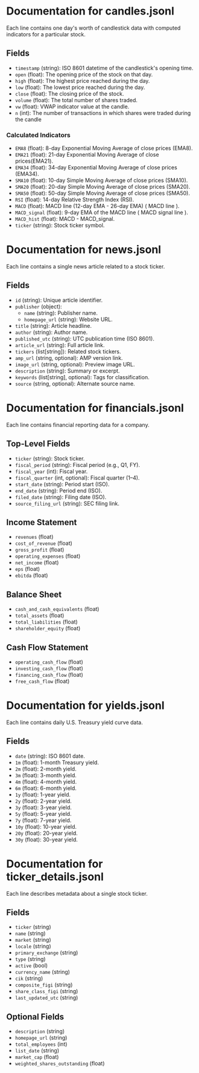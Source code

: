 # Documentation for candles.jsonl

Each line contains one day's worth of candlestick data with computed indicators for a particular stock.

## Fields

- `timestamp` (string): ISO 8601 datetime of the candlestick's opening time.
- `open` (float): The opening price of the stock on that day.
- `high` (float): The highest price reached during the day.
- `low` (float): The lowest price reached during the day.
- `close` (float): The closing price of the stock.
- `volume` (float): The total number of shares traded.
- `vw` (float): VWAP indicator value at the candle.
- `n` (int): The number of transactions in which shares were traded during the candle

### Calculated Indicators

- `EMA8` (float): 8-day Exponential Moving Average of close prices (EMA8).
- `EMA21` (float): 21-day Exponential Moving Average of close prices(EMA21).
- `EMA34` (float): 34-day Exponential Moving Average of close prices (EMA34).
- `SMA10` (float): 10-day Simple Moving Average of close prices (SMA10).
- `SMA20` (float): 20-day Simple Moving Average of close prices (SMA20).
- `SMA50` (float): 50-day Simple Moving Average of close prices (SMA50).
- `RSI` (float): 14-day Relative Strength Index (RSI).
- `MACD` (float): MACD line (12-day EMA - 26-day EMA) ( MACD line ).
- `MACD_signal` (float): 9-day EMA of the MACD line ( MACD signal line ).
- `MACD_hist` (float): MACD - MACD_signal.
- `ticker` (string): Stock ticker symbol.


# Documentation for news.jsonl

Each line contains a single news article related to a stock ticker.

## Fields

- `id` (string): Unique article identifier.
- `publisher` (object):
  - `name` (string): Publisher name.
  - `homepage_url` (string): Website URL.
- `title` (string): Article headline.
- `author` (string): Author name.
- `published_utc` (string): UTC publication time (ISO 8601).
- `article_url` (string): Full article link.
- `tickers` (list[string]): Related stock tickers.
- `amp_url` (string, optional): AMP version link.
- `image_url` (string, optional): Preview image URL.
- `description` (string): Summary or excerpt.
- `keywords` (list[string], optional): Tags for classification.
- `source` (string, optional): Alternate source name.


# Documentation for financials.jsonl

Each line contains financial reporting data for a company.

## Top-Level Fields

- `ticker` (string): Stock ticker.
- `fiscal_period` (string): Fiscal period (e.g., Q1, FY).
- `fiscal_year` (int): Fiscal year.
- `fiscal_quarter` (int, optional): Fiscal quarter (1–4).
- `start_date` (string): Period start (ISO).
- `end_date` (string): Period end (ISO).
- `filed_date` (string): Filing date (ISO).
- `source_filing_url` (string): SEC filing link.

## Income Statement

- `revenues` (float)
- `cost_of_revenue` (float)
- `gross_profit` (float)
- `operating_expenses` (float)
- `net_income` (float)
- `eps` (float)
- `ebitda` (float)

## Balance Sheet

- `cash_and_cash_equivalents` (float)
- `total_assets` (float)
- `total_liabilities` (float)
- `shareholder_equity` (float)

## Cash Flow Statement

- `operating_cash_flow` (float)
- `investing_cash_flow` (float)
- `financing_cash_flow` (float)
- `free_cash_flow` (float)


# Documentation for yields.jsonl

Each line contains daily U.S. Treasury yield curve data.

## Fields

- `date` (string): ISO 8601 date.
- `1m` (float): 1-month Treasury yield.
- `2m` (float): 2-month yield.
- `3m` (float): 3-month yield.
- `4m` (float): 4-month yield.
- `6m` (float): 6-month yield.
- `1y` (float): 1-year yield.
- `2y` (float): 2-year yield.
- `3y` (float): 3-year yield.
- `5y` (float): 5-year yield.
- `7y` (float): 7-year yield.
- `10y` (float): 10-year yield.
- `20y` (float): 20-year yield.
- `30y` (float): 30-year yield.


# Documentation for ticker_details.jsonl

Each line describes metadata about a single stock ticker.

## Fields

- `ticker` (string)
- `name` (string)
- `market` (string)
- `locale` (string)
- `primary_exchange` (string)
- `type` (string)
- `active` (bool)
- `currency_name` (string)
- `cik` (string)
- `composite_figi` (string)
- `share_class_figi` (string)
- `last_updated_utc` (string)

## Optional Fields

- `description` (string)
- `homepage_url` (string)
- `total_employees` (int)
- `list_date` (string)
- `market_cap` (float)
- `weighted_shares_outstanding` (float)
